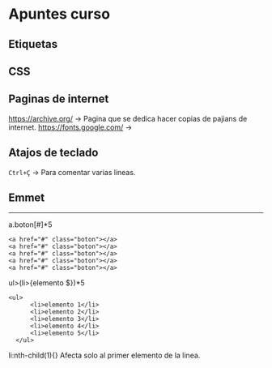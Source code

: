 # Apuntes curso

## Etiquetas



## CSS







## Paginas de internet

https://archive.org/ -> Pagina que se dedica hacer copias de pajians de internet.
https://fonts.google.com/ ->



## Atajos de teclado

`Ctrl+Ç` -> Para comentar varias lineas.

## Emmet

***
a.boton[#]*5
~~~
<a href="#" class="boton"></a>
<a href="#" class="boton"></a>
<a href="#" class="boton"></a>
<a href="#" class="boton"></a>
<a href="#" class="boton"></a>
~~~


ul>(li>{elemento $})*5
~~~
<ul>
      <li>elemento 1</li>
      <li>elemento 2</li>
      <li>elemento 3</li>
      <li>elemento 4</li>
      <li>elemento 5</li>
  </ul>
~~~

li:nth-child(1){}
Afecta solo al primer elemento de la linea.

